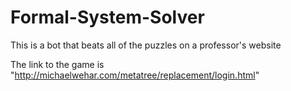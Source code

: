 # Formal-System-Solver
This is a bot that beats all of the puzzles on a professor's website

The link to the game is "http://michaelwehar.com/metatree/replacement/login.html"
